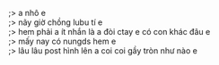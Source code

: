 ;> a nhô e<br>
;> nãy giờ chồng lubu tí e<br>
;> hem phải a ít nhắn là a đòi ctay e có con khác đâu e<BR>
;> mấy nay có nungds hem e<br>
;> lâu lâu post hình lên a coi coi gầy tròn như nào e
